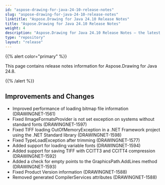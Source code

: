 ```yaml
---
id: "aspose-drawing-for-java-24-10-release-notes"
slug: "aspose-drawing-for-java-24-10-release-notes"
linktitle: "Aspose.Drawing for Java 24.10 Release Notes"
title: "Aspose.Drawing for Java 24.10 Release Notes"
weight: 4
description: "Aspose.Drawing for Java 24.10 Release Notes – the latest updates and fixes."
type: "repository"
layout: "release"
---
```


{{% alert color="primary" %}}

This page contains release notes information for Aspose.Drawing for Java 24.8.

{{% /alert %}}
## **Improvements and Changes**

 - Improved performance of loading bitmap file information (DRAWINGNET-1561)
 - Fixed IImageFormatsProvider is not set exception on systems without standard fonts (DRAWINGNET-1597)
 - Fixed TIFF loading OutOfMemoryException in a .NET Framework project using the .NET Standard library (DRAWINGNET-1598)
 - Fixed TypeLoadException after trimming (DRAWINGNET-1577)
 - Added support for loading variable fonts (DRAWINGNET-1594)
 - Added support for saving TIFF with CCITT3 and CCITT4 compression (DRAWINGNET-1592)
 - Added a check for empty points to the GraphicsPath.AddLines method (DRAWINGNET-1593)
 - Fixed Product Version information (DRAWINGNET-1588)
 - Removed generated CompilerServices attributes (DRAWINGNET-1588)
